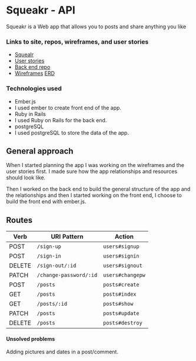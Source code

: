 # Squeakr - API

Squeakr is a Web app that allows you to posts and share anything you like






### Links to site, repos, wireframes, and user stories

- [Squealr](https://moshiko1988.github.io/squeakr/)
- [User stories](https://github.com/moshiko1988/squeakr/issues)
- [Back end repo](https://github.com/moshiko1988/squeake-api)
- [Wireframes](https://imgur.com/a/0YOgI)
[ERD](http://i.imgur.com/r5Oit6H.png)

### Technologies used
- Ember.js
- I used ember to create front end of the app.
- Ruby in Rails
- I used Ruby on Rails for the back end.
- postgreSQL
- I used postgreSQL to store the data of the app.

## General approach

When I started planning the app I was working on the wireframes and the user stories first. I made sure how the app relationships and resources should look like.

Then I worked on the back end to build the general structure of the app and the relationships and then I started working on the front end, I choose to build the front end with ember.js.

## Routes

| Verb | URI Pattern | Action |
|------|-------------|--------|
| POST | `/sign-up` | `users#signup` |
| POST | `/sign-in` | `users#signin` |
| DELETE | `/sign-out/:id` | `users#signout` |
| PATCH | `/change-password/:id` | `users#changepw` |
| POST | `/posts` | `posts#create` |
| GET | `/posts` | `posts#index` |
| GET | `/posts/:id` | `posts#show` |
| PATCH | `/posts` | `posts#update` |
| DELETE | `/posts` | `posts#destroy` |


####  Unsolved problems

Adding pictures and dates in a post/comment.
